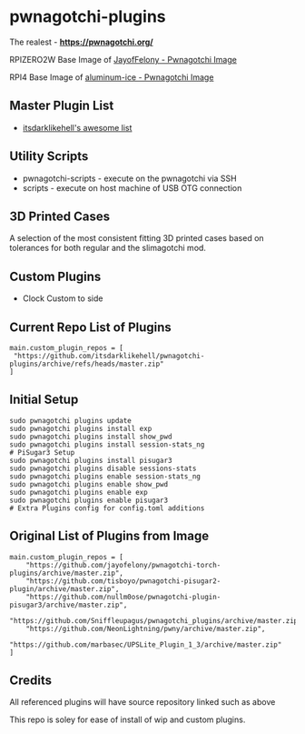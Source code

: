 # pwnagotchi-plugins

The realest - **https://pwnagotchi.org/**

RPIZERO2W Base Image of [JayofFelony - Pwnagotchi Image](https://github.com/jayofelony/pwnagotchi)

RPI4 Base Image of [aluminum-ice - Pwnagotchi Image](https://github.com/aluminum-ice/pwnagotchi/releases)

## Master Plugin List

- [itsdarklikehell's awesome list](https://github.com/itsdarklikehell/pwnagotchi-plugins)

## Utility Scripts

* pwnagotchi-scripts - execute on the pwnagotchi via SSH
* scripts - execute on host machine of USB OTG connection

## 3D Printed Cases

A selection of the most consistent fitting 3D printed cases based on tolerances for both regular and the slimagotchi mod.

## Custom Plugins

- Clock Custom to side

## Current Repo List of Plugins

```
main.custom_plugin_repos = [
 "https://github.com/itsdarklikehell/pwnagotchi-plugins/archive/refs/heads/master.zip"
]
```

## Initial Setup

```
sudo pwnagotchi plugins update
sudo pwnagotchi plugins install exp
sudo pwnagotchi plugins install show_pwd
sudo pwnagotchi plugins install session-stats_ng
# PiSugar3 Setup
sudo pwnagotchi plugins install pisugar3
sudo pwnagotchi plugins disable sessions-stats
sudo pwnagotchi plugins enable session-stats_ng
sudo pwnagotchi plugins enable show_pwd
sudo pwnagotchi plugins enable exp
sudo pwnagotchi plugins enable pisugar3
# Extra Plugins config for config.toml additions
```

## Original List of Plugins from Image

```
main.custom_plugin_repos = [
    "https://github.com/jayofelony/pwnagotchi-torch-plugins/archive/master.zip",
    "https://github.com/tisboyo/pwnagotchi-pisugar2-plugin/archive/master.zip",
    "https://github.com/nullm0ose/pwnagotchi-plugin-pisugar3/archive/master.zip",
    "https://github.com/Sniffleupagus/pwnagotchi_plugins/archive/master.zip",
    "https://github.com/NeonLightning/pwny/archive/master.zip",
    "https://github.com/marbasec/UPSLite_Plugin_1_3/archive/master.zip"
]
```

## Credits

All referenced plugins will have source repository linked such as above

This repo is soley for ease of install of wip and custom plugins.



